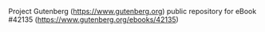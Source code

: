 Project Gutenberg (https://www.gutenberg.org) public repository for eBook #42135 (https://www.gutenberg.org/ebooks/42135)
